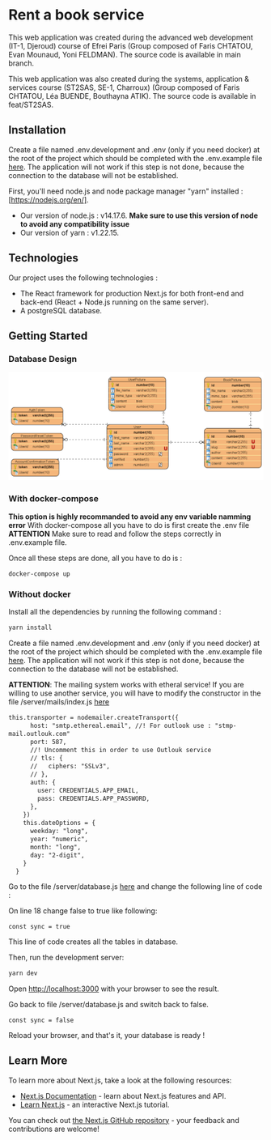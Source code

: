 # Rent a book service

This web application was created during the advanced web development (IT-1, Djeroud) course of Efrei Paris (Group composed of Faris CHTATOU, Evan Mounaud, Yoni FELDMAN). The source code is available in main branch.

This web application was also created during the systems, application & services course (ST2SAS, SE-1, Charroux) (Group composed of Faris CHTATOU, Léa BUENDE, Bouthayna ATIK). The source code is available in feat/ST2SAS.

## Installation

Create a file named .env.development and .env (only if you need docker) at the root of the project which should be completed with the .env.example file [here](./.env.example). The application will not work if this step is not done, because the connection to the database will not be established.

First, you'll need node.js and node package manager "yarn" installed : [https://nodejs.org/en/].

- Our version of node.js : v14.17.6. **Make sure to use this version of node to avoid any compatibility issue**
- Our version of yarn : v1.22.15.

## Technologies

Our project uses the following technologies :

- The React framework for production Next.js for both front-end and back-end (React + Node.js running on the same server).
- A postgreSQL database.

## Getting Started

### Database Design

![Image of UML Diagram](./UML.png)

### With docker-compose

**This option is highly recommanded to avoid any env variable namming error**
With docker-compose all you have to do is first create the .env file  
**ATTENTION** Make sure to read and follow the steps correctly in .env.example file.

Once all these steps are done, all you have to do is :

```
docker-compose up
```

### Without docker

Install all the dependencies by running the following command :

```bash
yarn install
```

Create a file named .env.development and .env (only if you need docker) at the root of the project which should be completed with the .env.example file [here](./.env.example). The application will not work if this step is not done, because the connection to the database will not be established.

**ATTENTION**: The mailing system works with etheral service! If you are willing to use another service, you will have to modify the constructor in the file /server/mails/index.js [here](./server/mails/index.js)

```
this.transporter = nodemailer.createTransport({
      host: "smtp.ethereal.email", //! For outlook use : "stmp-mail.outlouk.com"
      port: 587,
      //! Uncomment this in order to use Outlouk service
      // tls: {
      //   ciphers: "SSLv3",
      // },
      auth: {
        user: CREDENTIALS.APP_EMAIL,
        pass: CREDENTIALS.APP_PASSWORD,
      },
    })
    this.dateOptions = {
      weekday: "long",
      year: "numeric",
      month: "long",
      day: "2-digit",
    }
  }
```

Go to the file /server/database.js [here](./server/database.js) and change the following line of code :

On line 18 change false to true like following:

```
const sync = true
```

This line of code creates all the tables in database.

Then, run the development server:

```bash
yarn dev
```

Open [http://localhost:3000](http://localhost:3000) with your browser to see the result.

Go back to file /server/database.js and switch back to false.

```
const sync = false
```

Reload your browser, and that's it, your database is ready !

## Learn More

To learn more about Next.js, take a look at the following resources:

- [Next.js Documentation](https://nextjs.org/docs) - learn about Next.js features and API.
- [Learn Next.js](https://nextjs.org/learn) - an interactive Next.js tutorial.

You can check out [the Next.js GitHub repository](https://github.com/vercel/next.js/) - your feedback and contributions are welcome!
